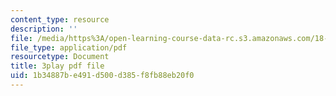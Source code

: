 ```yaml
---
content_type: resource
description: ''
file: /media/https%3A/open-learning-course-data-rc.s3.amazonaws.com/18-404j-theory-of-computation-fall-2020/1b34887be491d500d385f8fb88eb20f0_4MgN6uxd4i4.pdf
file_type: application/pdf
resourcetype: Document
title: 3play pdf file
uid: 1b34887b-e491-d500-d385-f8fb88eb20f0
---
```

